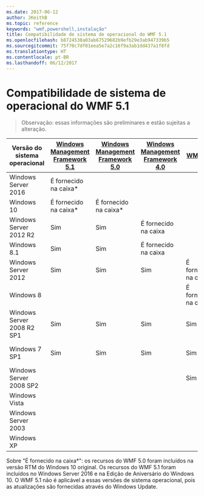 ```yaml
---
ms.date: 2017-06-12
author: JKeithB
ms.topic: reference
keywords: "wmf,powershell,instalação"
title: Compatibilidade de sistema de operacional do WMF 5.1
ms.openlocfilehash: b8724538a03ab67529682b9efb29e3ab947339b5
ms.sourcegitcommit: 75f70c7df01eea5e7a2c16f9a3ab1dd437a1f8fd
ms.translationtype: HT
ms.contentlocale: pt-BR
ms.lasthandoff: 06/12/2017
---
```

<a id="wmf-51-operating-system-compatibility" class="xliff"></a>
# Compatibilidade de sistema de operacional do WMF 5.1 #

> Observação: essas informações são preliminares e estão sujeitas a alteração.

| Versão do sistema operacional | [Windows Management Framework 5.1](https://aka.ms/wmf51download) | [Windows Management Framework 5.0](https://aka.ms/wmf5download) | [Windows Management Framework 4.0](https://aka.ms/wmf4download) |  [WMF 3.0](https://aka.ms/wmf3download) | [WMF 2.0](https://aka.ms/wmf2download) |
| ------------------------ | ----------- | ----------- | ----------- | ------------ |  ------------- |
| Windows Server 2016 | É fornecido na caixa* |  |  |  |  |
| Windows 10 | É fornecido na caixa* | É fornecido na caixa*  | | | |  
| Windows Server 2012 R2| Sim | Sim | É fornecido na caixa |  |  |
| Windows 8.1 | Sim | Sim |  É fornecido na caixa |  |  |
| Windows Server 2012 | Sim | Sim | Sim |  É fornecido na caixa | |
| Windows 8 |  |  |  | É fornecido na caixa | |
| Windows Server 2008 R2 SP1 | Sim | Sim | Sim |  Sim| É fornecido na caixa |
| Windows 7 SP1  | Sim | Sim | Sim | Sim | É fornecido na caixa |
| Windows Server 2008 SP2 | | | | Sim | Sim |
| Windows Vista | | | | | Sim |
| Windows Server 2003| | | |  | Sim |
| Windows XP | | | |  | Sim |


Sobre "É fornecido na caixa*": os recursos do WMF 5.0 foram incluídos na versão RTM do Windows 10 original.
Os recursos do WMF 5.1 foram incluídos no Windows Server 2016 e na Edição de Aniversário do Windows 10. O WMF 5.1 não é aplicável a essas versões de sistema operacional, pois as atualizações são fornecidas através do Windows Update.


